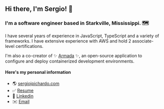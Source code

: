 ## Hi there, I'm Sergio! 👋
### I'm a software engineer based in Starkville, Mississippi. 🗺️

I have several years of experience in JavaScript, TypeScript and a variety of frameworks. I have extensive experience with AWS and hold 2 associate-level certifications. 

I'm also a co-creator of ✨ [Armada](https://team-armada.github.io/) ✨, an open-source application to configure and deploy containerized development environments. 

#### Here's my personal information
- 🌎 [sergiojpichardo.com](https://sergiojpichardo.com/)
- ✅ [Resume](https://sergiojpichardo.com/static/files/resume-sergio-pichardo.pdf)
- 👔 [Linkedin](https://www.linkedin.com/in/sergiopichardo/) 
- ✉️ [Email](hello@sergiojpichardo.com)

<!--
**sergiopichardo/sergiopichardo** is a ✨ _special_ ✨ repository because its `README.md` (this file) appears on your GitHub profile.

Here are some ideas to get you started:

- 🔭 I’m currently working on ...
- 🌱 I’m currently learning ...
- 👯 I’m looking to collaborate on ...
- 🤔 I’m looking for help with ...
- 💬 Ask me about ...
- 📫 How to reach me: ...
- 😄 Pronouns: ...
- ⚡ Fun fact: ...
-->
